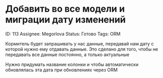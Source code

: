 # Добавить во все модели и миграции дату изменений

ID: 113
Assignee: Megorlova
Status: Готово
Tags: ORM

Кормитель будет запрашивать у нас данные, передавай нам дату с которой нужно ему отдавать данные. Это сделано для того, чтобы не передавать все данные постоянно, а только актуальные

Нужно придумать название колонки и чтобы автоматически обновлялась эта дата при обновлениях через ORM